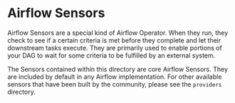 <!--
 Licensed to the Apache Software Foundation (ASF) under one
 or more contributor license agreements.  See the NOTICE file
 distributed with this work for additional information
 regarding copyright ownership.  The ASF licenses this file
 to you under the Apache License, Version 2.0 (the
 "License"); you may not use this file except in compliance
 with the License.  You may obtain a copy of the License at

   http://www.apache.org/licenses/LICENSE-2.0

 Unless required by applicable law or agreed to in writing,
 software distributed under the License is distributed on an
 "AS IS" BASIS, WITHOUT WARRANTIES OR CONDITIONS OF ANY
 KIND, either express or implied.  See the License for the
 specific language governing permissions and limitations
 under the License.
 -->

# Airflow Sensors

Airflow Sensors are a special kind of Airflow Operator. When they run, they check to see if a certain criteria is met before they complete and let their downstream tasks execute. They are primarily used to enable portions of your DAG to wait for some criteria to be fulfilled by an external system.

The Sensors contained within this directory are core Airflow Sensors. They are included by default in any Airflow implementation. For other available sensors that have been built by the community, please see the `providers` directory.
